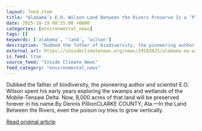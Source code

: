 ```yaml
---
layout: feed_item
title: "Alabama’s E.O. Wilson Land Between the Rivers Preserve Is a ‘Place That Time Forgot’"
date: 2025-10-19 08:55:00 +0000
categories: [environmental_news]
tags: []
keywords: ['alabama', 'land', 'wilson']
description: "Dubbed the father of biodiversity, the pioneering author and scientist E"
external_url: https://insideclimatenews.org/news/19102025/alabama-eo-wilson-land-between-rivers-preserve/
is_feed: true
source_feed: "Inside Climate News"
feed_category: "environmental_news"
---
```


Dubbed the father of biodiversity, the pioneering author and scientist E.O. Wilson spent his early years exploring the swamps and wetlands of the Mobile-Tensaw Delta. Now, 8,000 acres of that land will be preserved forever in his name.By Dennis PillionCLARKE COUNTY, Ala.—In the Land Between the Rivers, even the poison ivy tries to grow vertically.&nbsp;

[Read original article](https://insideclimatenews.org/news/19102025/alabama-eo-wilson-land-between-rivers-preserve/)

